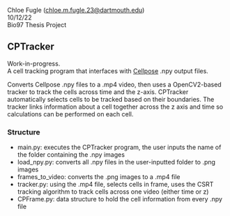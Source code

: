 Chloe Fugle (chloe.m.fugle.23@dartmouth.edu)  
10/12/22  
Bio97 Thesis Project  

## CPTracker
Work-in-progress.  
A cell tracking program that interfaces with [Cellpose](https://github.com/MouseLand/cellpose) .npy output files.  

Converts Cellpose .npy files to a .mp4 video, then uses a OpenCV2-based tracker to
track the cells across time and the z-axis. CPTracker automatically selects cells
to be tracked based on their boundaries. The tracker links information about a cell together across
the z axis and time so calculations can be performed on each cell.

### Structure
- main.py: executes the CPTracker program, the user inputs the name of the folder 
containing the .npy images
- load_npy.py: converts all .npy files in the user-inputted folder to .png images
- frames_to_video: converts the .png images to a .mp4 file
- tracker.py: using the .mp4 file, selects cells in frame, uses the CSRT tracking
algorithm to track cells across one video (either time or z)
- CPFrame.py: data structure to hold the cell information from every .npy file

